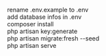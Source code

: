 rename .env.example to .env  
add database infos in .env  
composer install  
php artisan key:generate  
php artisan migrate:fresh --seed  
php artisan serve
